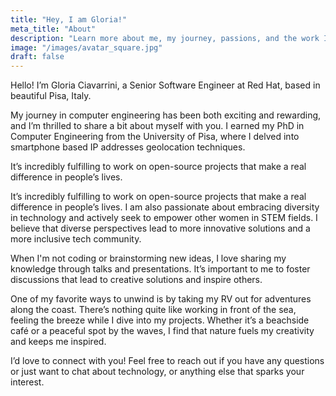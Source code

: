 ```yaml
---
title: "Hey, I am Gloria!"
meta_title: "About"
description: "Learn more about me, my journey, passions, and the work I do."
image: "/images/avatar_square.jpg"
draft: false
---
```



Hello! I’m Gloria Ciavarrini, a Senior Software Engineer at Red Hat,
based in beautiful Pisa, Italy. 


My journey in computer engineering has been both exciting and rewarding, and
I’m thrilled to share a bit about myself with you. I earned my PhD in Computer
Engineering from the University of Pisa, where I delved into smartphone based 
IP addresses geolocation techniques. 

It’s incredibly fulfilling to work on open-source projects that make a real
difference in people’s lives. 

It’s incredibly fulfilling to work on open-source projects that make a real
difference in people’s lives. I am also passionate about embracing diversity in
technology and actively seek to empower other women in STEM fields. I believe
that diverse perspectives lead to more innovative solutions and a more inclusive
tech community.

When I'm not coding or brainstorming new ideas, I love sharing my knowledge
through talks and presentations. It’s important to me to foster discussions that
lead to creative solutions and inspire others.

One of my favorite ways to unwind is by taking my RV out for adventures along the coast.
There’s nothing quite like working in front of the sea, feeling the breeze while I dive
into my projects. Whether it’s a beachside café or a peaceful spot by the waves, I find
that nature fuels my creativity and keeps me inspired.

I’d love to connect with you! Feel free to reach out if you have any questions or just 
want to chat about technology, or anything else that sparks your interest.
